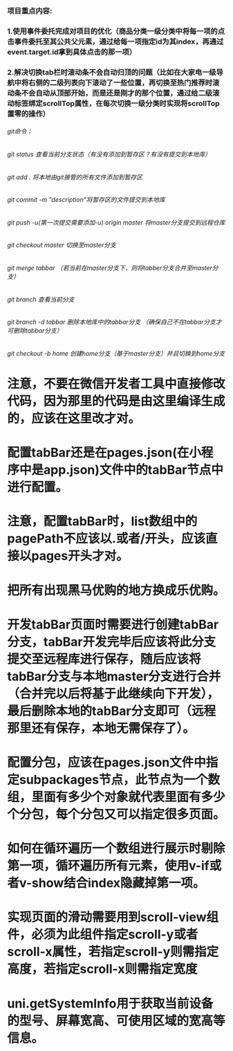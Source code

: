 ### 项目重点内容:
### 1.使用事件委托完成对项目的优化（商品分类一级分类中将每一项的点击事件委托至其公共父元素，通过给每一项指定id为其index，再通过event.target.id拿到具体点击的那一项）
### 2.解决切换tab栏时滚动条不会自动归顶的问题（比如在大家电一级导航中将右侧的二级列表向下滚动了一些位置，再切换至热门推荐时滚动条不会自动从顶部开始，而是还是刚才的那个位置，通过给二级滚动标签绑定scrollTop属性，在每次切换一级分类时实现将scrollTop置零的操作）
###### git命令：
###### git status 查看当前分支状态（有没有添加到暂存区？有没有提交到本地库）
###### git add . 将本地由git接管的所有文件添加到暂存区
###### git commit -m "description"将暂存区的文件提交到本地库
###### git push -u(第一次提交需要添加-u) origin master 将master分支提交到远程仓库
###### git checkout master 切换至master分支
###### git merge tabbar （若当前在master分支下，则将tabber分支合并至master分支）
###### git branch 查看当前分支
###### git branch -d tabbar 删除本地库中的tabbar分支 （确保自己不在tabbar分支才可删除tabbar分支）
###### git checkout -b home 创建home分支（基于master分支）并且切换到home分支
# 注意，不要在微信开发者工具中直接修改代码，因为那里的代码是由这里编译生成的，应该在这里改才对。
# 配置tabBar还是在pages.json(在小程序中是app.json)文件中的tabBar节点中进行配置。
# 注意，配置tabBar时，list数组中的pagePath不应该以.或者/开头，应该直接以pages开头才对。
# 把所有出现黑马优购的地方换成乐优购。
# 开发tabBar页面时需要进行创建tabBar分支，tabBar开发完毕后应该将此分支提交至远程库进行保存，随后应该将tabBar分支与本地master分支进行合并（合并完以后将基于此继续向下开发），最后删除本地的tabBar分支即可（远程那里还有保存，本地无需保存了）。
# 配置分包，应该在pages.json文件中指定subpackages节点，此节点为一个数组，里面有多少个对象就代表里面有多少个分包，每个分包又可以指定很多页面。
# 如何在循环遍历一个数组进行展示时剔除第一项，循环遍历所有元素，使用v-if或者v-show结合index隐藏掉第一项。
# 实现页面的滑动需要用到scroll-view组件，必须为此组件指定scroll-y或者scroll-x属性，若指定scroll-y则需指定高度，若指定scroll-x则需指定宽度
# uni.getSystemInfo用于获取当前设备的型号、屏幕宽高、可使用区域的宽高等信息。